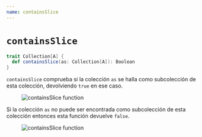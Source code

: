 ```yaml
---
name: containsSlice
---
```


# `containsSlice`

~~~ scala
trait Collection[A] {
  def containsSlice(as: Collection[A]): Boolean
}
~~~

`containsSlice` comprueba si la colección `as` se halla como subcolección de esta colección, devolviendo `true` en ese caso.

<figure class="diagram">
  <img src="../images/containsSlice.svg" alt="containsSlice function">
  <!-- <figcaption class="diagram-desc"></figcaption> -->
</figure>

Si la colección `as` no puede ser encontrada como subcolección de esta colección entonces esta función devuelve `false`.

<figure class="diagram">
  <img src="../images/containsSlice.2.svg" alt="containsSlice function">
  <!-- <figcaption class="diagram-desc"></figcaption> -->
</figure>
